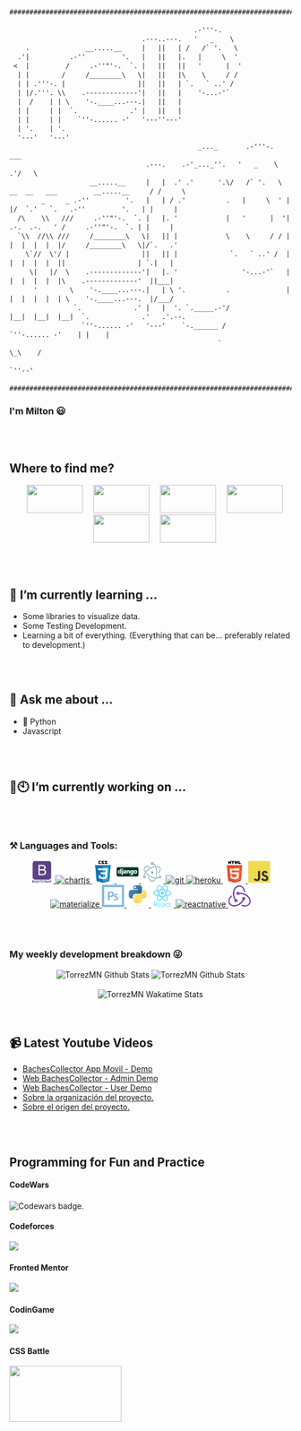     #########################################################################################################
     
                                                  .-'''-.              
                                     .---..---.   '   _    \            
        .              __.....__     |   ||   | /   /` '.   \           
      .'|          .-''         '.   |   ||   |.   |     \  '           
     <  |         /     .-''"'-.  `. |   ||   ||   '      |  '          
      | |        /     /________\   \|   ||   |\    \     / /           
      | | .'''-. |                  ||   ||   | `.   ` ..' /            
      | |/.'''. \\    .-------------'|   ||   |    '-...-'`             
      |  /    | | \    '-.____...---.|   ||   |                         
      | |     | |  `.             .' |   ||   |                         
      | |     | |    `''-...... -'   '---''---'                         
      | '.    | '.                                                      
      '---'   '---'                                                     
                                                   _..._       .-'''-.                                            ___   
                                      .---.    .-'_..._''.   '   _    \                                       .'/   \  
                        __.....__     |   |  .' .'      '.\/   /` '.   \  __  __   ___         __.....__     / /     \ 
            _     _ .-''         '.   |   | / .'          .   |     \  ' |  |/  `.'   `.   .-''         '.   | |     | 
      /\    \\   ///     .-''"'-.  `. |   |. '            |   '      |  '|   .-.  .-.   ' /     .-''"'-.  `. | |     | 
      `\\  //\\ ///     /________\   \|   || |            \    \     / / |  |  |  |  |  |/     /________\   \|/`.   .' 
        \`//  \'/ |                  ||   || |             `.   ` ..' /  |  |  |  |  |  ||                  | `.|   |  
         \|   |/  \    .-------------'|   |. '                '-...-'`   |  |  |  |  |  |\    .-------------'  ||___|  
          '        \    '-.____...---.|   | \ '.          .              |  |  |  |  |  | \    '-.____...---.  |/___/  
                    `.             .' |   |  '. `._____.-'/              |__|  |__|  |__|  `.             .'   .'.--.  
                      `''-...... -'   '---'    `-.______ /                                   `''-...... -'    | |    | 
                                                        `                                                     \_\    / 
                                                                                                               `''--'  
     
    #########################################################################################################
    
 
                                                                                                               
   ### I'm Milton 😃

<br />
<br />

## Where to find me?

 


<div align="center">
  
<a href = 'https://www.kaggle.com/torrezmn'><img src="https://upload.wikimedia.org/wikipedia/commons/7/7c/Kaggle_logo.png"  width="100" height="50" style="margin-left:15px;" ></a>
<a href = 'https://dev.to/torrezmn'><img src="https://prepr.org/wp-content/uploads/2013/06/DevTO_logo.png"  width="100" height="50" style="margin-left:15px;"></a>
<a href = 'https://www.youtube.com/channel/UCuNWWspn9X2zdLWHvriduOA'><img src="https://upload.wikimedia.org/wikipedia/commons/thumb/e/e1/Logo_of_YouTube_%282015-2017%29.svg/502px-Logo_of_YouTube_%282015-2017%29.svg.png"  width="100" height="50" style="margin-left:15px;"></a>
<a href = 'https://stackoverflow.com/users/5403776/torrez-milton-n'><img src="https://download.logo.wine/logo/Stack_Overflow/Stack_Overflow-Logo.wine.png"  width="100" height="50" style="margin-left:15px;"></a>
<a href = 'https://codepen.io/torrezmn'><img src="https://encrypted-tbn0.gstatic.com/images?q=tbn:ANd9GcRvF4iXxidUR-EAx1QUp5uu37e6R0qMs9Wf3Q&usqp=CAU"  width="100" height="50" style="margin-left:15px;"></a>
<a href = 'https://twitter.com/mntorrez'><img src="https://socialgeek.co/wp-content/uploads/2017/11/logo-twitter.png"  width="100" height="50" style="margin-left:15px;"></a>



</div>


<br />
<br />

## 🌱 I’m currently learning ...

- Some libraries to visualize data.
- Some Testing Development.
- Learning a bit of everything. (Everything that can be... preferably related to development.)

<br />
<br />

## 💬 Ask me about ...

- 🐍 Python
- Javascript


<br />
<br />

## 🔨🕙 I’m currently working on ...

<br />
<br />

### ⚒️ Languages and Tools:

<p align="center"> <a href="https://getbootstrap.com" target="_blank"> <img src="https://raw.githubusercontent.com/devicons/devicon/master/icons/bootstrap/bootstrap-plain-wordmark.svg" alt="bootstrap" width="40" height="40"/> </a> <a href="https://www.chartjs.org" target="_blank"> <img src="https://www.chartjs.org/media/logo-title.svg" alt="chartjs" width="40" height="40"/> </a> <a href="https://www.w3schools.com/css/" target="_blank"> <img src="https://raw.githubusercontent.com/devicons/devicon/master/icons/css3/css3-original-wordmark.svg" alt="css3" width="40" height="40"/> </a> <a href="https://www.djangoproject.com/" target="_blank"> <img src="https://raw.githubusercontent.com/devicons/devicon/master/icons/django/django-original.svg" alt="django" width="40" height="40"/> </a> <a href="https://www.electronjs.org" target="_blank"> <img src="https://raw.githubusercontent.com/devicons/devicon/master/icons/electron/electron-original.svg" alt="electron" width="40" height="40"/> </a> <a href="https://git-scm.com/" target="_blank"> <img src="https://www.vectorlogo.zone/logos/git-scm/git-scm-icon.svg" alt="git" width="40" height="40"/> </a> <a href="https://heroku.com" target="_blank"> <img src="https://www.vectorlogo.zone/logos/heroku/heroku-icon.svg" alt="heroku" width="40" height="40"/> </a> <a href="https://www.w3.org/html/" target="_blank"> <img src="https://raw.githubusercontent.com/devicons/devicon/master/icons/html5/html5-original-wordmark.svg" alt="html5" width="40" height="40"/> </a> <a href="https://developer.mozilla.org/en-US/docs/Web/JavaScript" target="_blank"> <img src="https://raw.githubusercontent.com/devicons/devicon/master/icons/javascript/javascript-original.svg" alt="javascript" width="40" height="40"/> </a> <a href="https://materializecss.com/" target="_blank"> <img src="https://raw.githubusercontent.com/prplx/svg-logos/5585531d45d294869c4eaab4d7cf2e9c167710a9/svg/materialize.svg" alt="materialize" width="40" height="40"/> </a> <a href="https://www.photoshop.com/en" target="_blank"> <img src="https://raw.githubusercontent.com/devicons/devicon/master/icons/photoshop/photoshop-line.svg" alt="photoshop" width="40" height="40"/> </a> <a href="https://www.python.org" target="_blank"> <img src="https://raw.githubusercontent.com/devicons/devicon/master/icons/python/python-original.svg" alt="python" width="40" height="40"/> </a> <a href="https://reactjs.org/" target="_blank"> <img src="https://raw.githubusercontent.com/devicons/devicon/master/icons/react/react-original-wordmark.svg" alt="react" width="40" height="40"/> </a> <a href="https://reactnative.dev/" target="_blank"> <img src="https://reactnative.dev/img/header_logo.svg" alt="reactnative" width="40" height="40"/> </a> <a href="https://redux.js.org" target="_blank"> <img src="https://raw.githubusercontent.com/devicons/devicon/master/icons/redux/redux-original.svg" alt="redux" width="40" height="40"/> </a> </p>


<br/>
<br/>


### My weekly development breakdown 😜

<div align='center'>
<img align="center" alt="TorrezMN Github Stats" src="https://github-readme-stats.vercel.app/api?username=TorrezMN&theme=chartreuse-dark&show_icons=true"/>

<img align="center" alt="TorrezMN Github Stats" src="https://github-readme-stats.vercel.app/api/top-langs/?username=TorrezMN&theme=chartreuse-dark"/>

</div>
<br />
<div align='center'>

<img align="center" alt="TorrezMN Wakatime Stats" src="https://github-readme-stats.vercel.app/api/wakatime?username=TorrezMN&theme=chartreuse-dark&v=2"/>


</div>




<br />
<br />

## 📹 Latest Youtube Videos

<!-- YOUTUBE:START -->
- [BachesCollector App Movil - Demo](https://www.youtube.com/watch?v=WHsziHansd0)
- [Web   BachesCollector - Admin Demo](https://www.youtube.com/watch?v=T4O19HY3UTg)
- [Web   BachesCollector - User Demo](https://www.youtube.com/watch?v=91KQklKO4hs)
- [Sobre la organización del proyecto.](https://www.youtube.com/watch?v=kD6oEm9uCts)
- [Sobre el origen del proyecto.](https://www.youtube.com/watch?v=VWm0VPSjk6k)
<!-- YOUTUBE:END -->

<br/>
<br/>

## Programming for Fun and Practice 
#### CodeWars
<img align='center' alt="Codewars badge." src="https://www.codewars.com/users/Torrez%20M.N./badges/large">

#### Codeforces
[<img src="https://codeforces.org/s/97525/images/codeforces-logo-with-telegram.png">](https://codeforces.com/profile/torrez_mn)

#### Fronted Mentor
[<img src="https://www.frontendmentor.io/static/images/logo-desktop.svg">](https://www.frontendmentor.io/profile/TorrezMN)


#### CodinGame
[<img src="https://upload.wikimedia.org/wikipedia/en/thumb/8/8f/CodinGame_logo.svg/700px-CodinGame_logo.svg.png">](https://www.codingame.com/profile/56f1ceef6fd80d30b529cd43aa43af294226134)


#### CSS Battle
[<img src="https://cssbattle.dev/images/banner.png" width="200" height="100">](https://cssbattle.dev/player/MV1AJJaymPPip7fZw7pQitLa8kX2)


<br/>
<br/>

 
